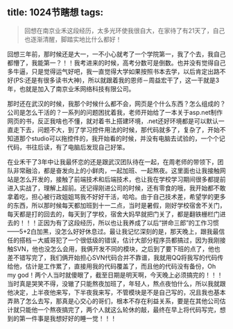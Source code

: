 title: 1024节瞎想
tags:
---
> 回想在南京业禾这段经历，太多光环使我很自大，在家待了有21天了，自己也逐渐清醒，脚踏实地比什么都好！

回想三年前，那时候还是大一，一不小心就考了一个学院第一，我了个去，我自己都懵了，我能第一？！！我考进来的时候，高考分数可是倒数。也并没有觉得自己多牛逼，只是觉得运气好吧，我一直觉得大学如果按照书本去学，以后肯定出路不好(PS:还是有很多读书大神)，所以就跟着我的恩师－周益宏干了，这一干就是3年，也就是加入了南京业禾网络科技有限公司。

那时还在武汉的时候，我那个时候什么都不会，网页是个什么东西？怎么组成的？公司是怎么干活的？一系列的问题困扰着我，老师开始给了一本关于asp.net制作网页的书，反正我啥也不懂，就对着书上搭建环境，.net还好环境都是可以默认一直走下去，问题不大，到了学习控件用法的时候，那代码就多了，复杂了，开始不知道那个studio可以拖控件的，我开始看的时候，并没有电脑去试验的，一个个记代码，书往后读，有了电脑后发现自己好笨。

在业禾干了3年中让我最怀恋的还是跟武汉团队待在一起，在周老师的带领下，团队非常融洽，都是奋发向上的小鲜肉，一起加班、一起熬夜。这里面也让我接触网站是怎么开发的，接触了前端技术和后端技术，也让我在学校学习期间很多都提前进入实战了，理解上超前。还记得刚进公司的时候，还有零食的哦，我开始都不敢拿着吃，担心被行政姐姐骂我不好好干活，哈哈。由于自己技术差，希望学的更多的东西，所以那时候每天都加班到十一二点，当时是暑假，刚好学校宿舍不关门，每天都是打的回去的，每天到了学校，宿舍大妈早就把门关了，都是翻铁栅栏门进去的！！！正因为有了这段经历，所以也让我养成了以后“拼命三郎”的工作习惯——5+2白加黑，没怎么好好休息过。最让我记忆深刻的是，那天晚上，跟我最信任的搭档－大威哥犯了一个很低级的错误，估计大部分程序员都搞过，因为我刚接触SVN，他也没怎么会用，我俩开发不同的模块，之后到了要下班的点了，他也差不错写完了，我们俩开始担心SVN代码合并不靠谱，我就用QQ将我写的代码传给他，估计是工作累了，直接用我的代码覆盖了，而且他的代码没有备份，Oh my god！两个人当时就傻眼了，截至日期是明天啊，今天晚上必须搞完的！！！当时真是哭笑不得，没辙了只能熬夜加班了，年轻人，熬点夜怕什么，所以我就跟他决定，上半夜他来写，下半夜我来写，不管模块是不是自己写的，况且我也基本弄熟了怎么去写，那真是心交心的哥们，根本不存在利益关系，要是在其他公司估计就只能他一个熬夜搞完了，两个人就这么轮休的敲，最终在早上将代码写完，想到的第一件事是我想好好的睡一觉！！！


